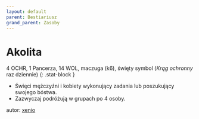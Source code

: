 ```yaml
---
layout: default
parent: Bestiariusz
grand_parent: Zasoby
---
```


# Akolita

4 OCHR, 1 Pancerza, 14 WOL, maczuga (k6), święty symbol (_Krąg ochronny_ raz dziennie)
{: .stat-block }

- Święci mężczyźni i kobiety wykonujący zadania lub poszukujący swojego bóstwa.  
- Zazwyczaj podróżują w grupach po 4 osoby.

autor: [xenio](https://xenioinabottle.blogspot.com)
